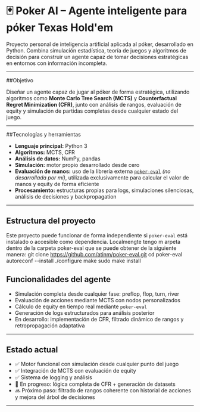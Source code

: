 # 🃏 Poker AI – Agente inteligente para póker Texas Hold'em

Proyecto personal de inteligencia artificial aplicada al póker, desarrollado en Python. Combina simulación estadística, teoría de juegos y algoritmos de decisión para construir un agente capaz de tomar decisiones estratégicas en entornos con información incompleta.

---

##Objetivo

Diseñar un agente capaz de jugar al póker de forma estratégica, utilizando algoritmos como **Monte Carlo Tree Search (MCTS)** y **Counterfactual Regret Minimization (CFR)**, junto con análisis de rangos, evaluación de equity y simulación de partidas completas desde cualquier estado del juego.

---

##Tecnologías y herramientas

- **Lenguaje principal:** Python 3  
- **Algoritmos:** MCTS, CFR  
- **Análisis de datos:** NumPy, pandas  
- **Simulación:** motor propio desarrollado desde cero  
- **Evaluación de manos:** uso de la librería externa [`poker-eval`](https://github.com/atinm/poker-eval) *(no desarrollada por mí)*, utilizada exclusivamente para calcular el valor de manos y equity de forma eficiente  
- **Procesamiento:** estructuras propias para logs, simulaciones silenciosas, análisis de decisiones y backpropagation

---

## Estructura del proyecto

 Este proyecto puede funcionar de forma independiente si `poker-eval` está instalado o accesible como dependencia. Localmengte tengo m arpeta dentro de la carpeta poker-eval que se puede obtener de la siguiente manera:
 git clone https://github.com/atinm/poker-eval.git
cd poker-eval
autoreconf --install
./configure
make
sudo make install


## Funcionalidades del agente

- Simulación completa desde cualquier fase: preflop, flop, turn, river  
- Evaluación de acciones mediante MCTS con nodos personalizados  
- Cálculo de equity en tiempo real mediante `poker-eval`  
- Generación de logs estructurados para análisis posterior  
- En desarrollo: implementación de CFR, filtrado dinámico de rangos y retropropagación adaptativa

---

## Estado actual

- ✅ Motor funcional con simulación desde cualquier punto del juego  
- ✅ Integración de MCTS con evaluación de equity  
- ✅ Sistema de logging y análisis  
- 🔄 En progreso: lógica completa de CFR + generación de datasets  
- 🔜 Próximo paso: filtrado de rangos coherente con historial de acciones y mejora del árbol de decisiones

---



